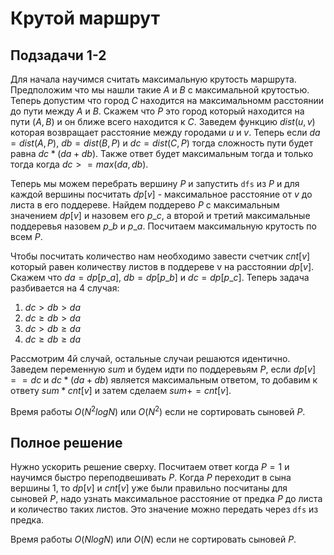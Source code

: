 # Крутой маршрут

## Подзадачи 1-2
Для начала научимся считать максимальную крутость маршрута. Предположим что мы нашли такие $A$ и $B$ с максимальной крутостью. Теперь допустим что город $C$ находится на максимальномм расстоянии до пути между $A$ и $B$. Скажем что $P$ это город который находится на пути $(A, B)$ и он ближе всего находится к $C$. Заведем функцию $dist(u, v)$ которая возвращает расстояние между городами $u$ и $v$. Теперь если $da=dist(A,P)$, $db=dist(B,P)$ и $dc=dist(C,P)$ тогда сложность пути будет равна $dc*(da+db)$. Также ответ будет максимальным тогда и только тогда когда $dc>=max(da,db)$.

Теперь мы можем перебрать вершину $P$ и запустить `dfs` из $P$ и для каждой вершины посчитать $dp[v]$ - максимальное расстояние от $v$ до листа в его поддереве. Найдем поддерево $P$ с максимальным значением $dp[v]$ и назовем его $p\_c$, а второй и третий максимальные поддеревья назовем $p\_b$ и $p\_a$. Посчитаем максимальную крутость по всем $P$.

Чтобы посчитать количество нам необходимо завести счетчик $cnt[v]$ который равен количеству листов в поддереве v на расстоянии $dp[v]$. Скажем что $da=dp[p\_a]$, $db=dp[p\_b]$ и $dc=dp[p\_c]$. Теперь задача разбивается на 4 случая:
1. $dc > db > da$
2. $dc \ge db > da$
3. $dc > db \ge da$
4. $dc \ge db \ge da$

Рассмотрим 4й случай, остальные случаи решаются идентично. Заведем переменную $sum$ и будем идти по поддеревьям $P$, если $dp[v]==dc$ и $dc*(da+db)$ является максимальным ответом, то добавим к ответу $sum*cnt[v]$ и затем сделаем $sum+=cnt[v]$.

Время работы $O(N^2logN)$ или $O(N^2)$ если не сортировать сыновей $P$.

## Полное решение
Нужно ускорить решение сверху. Посчитаем ответ когда $P=1$ и научимся быстро переподвешивать $P$. Когда $P$ переходит в сына вершины $1$, то $dp[v]$ и $cnt[v]$ уже были правильно посчитаны для сыновей $P$, надо узнать максимальное расстояние от предка $P$ до листа и количество таких листов. Это значение можно передать через `dfs` из предка.

Время работы $O(NlogN)$ или $O(N)$ если не сортировать сыновей $P$.
